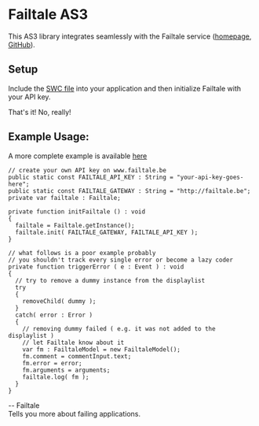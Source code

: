 # Failtale AS3

This AS3 library integrates seamlessly with the Failtale service ([homepage][home], [GitHub][github]).

## Setup

Include the [SWC file][swc] into your application and then initialize Failtale with your API key.

That's it! No, really!

## Example Usage:

A more complete example is available [here](http://github.com/webdevotion/Failtale-AS3-Example-Application)

    // create your own API key on www.failtale.be
    public static const FAILTALE_API_KEY : String = "your-api-key-goes-here";
    public static const FAILTALE_GATEWAY : String = "http://failtale.be";
    private var failtale : Failtale;
    
    private function initFailtale () : void
    {
      failtale = Failtale.getInstance();
      failtale.init( FAILTALE_GATEWAY, FAILTALE_API_KEY );
    }
    
    // what follows is a poor example probably
    // you shouldn't track every single error or become a lazy coder
    private function triggerError ( e : Event ) : void
    {
      // try to remove a dummy instance from the displaylist
      try
      {
        removeChild( dummy );
      }
      catch( error : Error )
      {
        // removing dummy failed ( e.g. it was not added to the displaylist )
        // let Failtale know about it
        var fm : FailtaleModel = new FailtaleModel();
        fm.comment = commentInput.text;
        fm.error = error;
        fm.arguments = arguments;
        failtale.log( fm );
      }
    }

-- Failtale  
Tells you more about failing applications.

  [home]: www.failtale.be
  [github]: http://github.com/mrhenry/failtale
  [swc]: http://github.com/downloads/mrhenry/failtale-as3/Failtale-AS3.swc